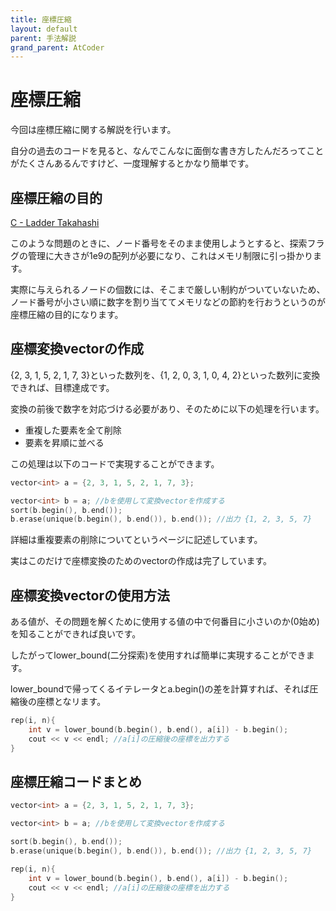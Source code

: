 ```yaml
---
title: 座標圧縮
layout: default
parent: 手法解説
grand_parent: AtCoder
---
```


# 座標圧縮
今回は座標圧縮に関する解説を行います。

自分の過去のコードを見ると、なんでこんなに面倒な書き方したんだろってことがたくさんあるんですけど、一度理解するとかなり簡単です。

## 座標圧縮の目的

<a href="https://atcoder.jp/contests/abc277/tasks/abc277_c" target="_blank">C - Ladder Takahashi</a>

このような問題のときに、ノード番号をそのまま使用しようとすると、探索フラグの管理に大きさが1e9の配列が必要になり、これはメモリ制限に引っ掛かります。

実際に与えられるノードの個数には、そこまで厳しい制約がついていないため、ノード番号が小さい順に数字を割り当ててメモリなどの節約を行おうというのが座標圧縮の目的になります。

## 座標変換vectorの作成

{2, 3, 1, 5, 2, 1, 7, 3}といった数列を、{1, 2, 0, 3, 1, 0, 4, 2}といった数列に変換できれば、目標達成です。

変換の前後で数字を対応づける必要があり、そのために以下の処理を行います。
- 重複した要素を全て削除
- 要素を昇順に並べる

この処理は以下のコードで実現することができます。
```cpp
vector<int> a = {2, 3, 1, 5, 2, 1, 7, 3};

vector<int> b = a; //bを使用して変換vectorを作成する
sort(b.begin(), b.end());
b.erase(unique(b.begin(), b.end()), b.end()); //出力 {1, 2, 3, 5, 7}
```

詳細は重複要素の削除についてというページに記述しています。

実はこのだけで座標変換のためのvectorの作成は完了しています。

## 座標変換vectorの使用方法

ある値が、その問題を解くために使用する値の中で何番目に小さいのか(0始め)を知ることができれば良いです。

したがってlower_bound(二分探索)を使用すれば簡単に実現することができます。

lower_boundで帰ってくるイテレータとa.begin()の差を計算すれば、それば圧縮後の座標となリます。

```cpp
rep(i, n){
    int v = lower_bound(b.begin(), b.end(), a[i]) - b.begin();
    cout << v << endl; //a[i]の圧縮後の座標を出力する
}
```
## 座標圧縮コードまとめ

```cpp
vector<int> a = {2, 3, 1, 5, 2, 1, 7, 3};

vector<int> b = a; //bを使用して変換vectorを作成する

sort(b.begin(), b.end());
b.erase(unique(b.begin(), b.end()), b.end()); //出力 {1, 2, 3, 5, 7}

rep(i, n){
    int v = lower_bound(b.begin(), b.end(), a[i]) - b.begin();
    cout << v << endl; //a[i]の圧縮後の座標を出力する
}
```